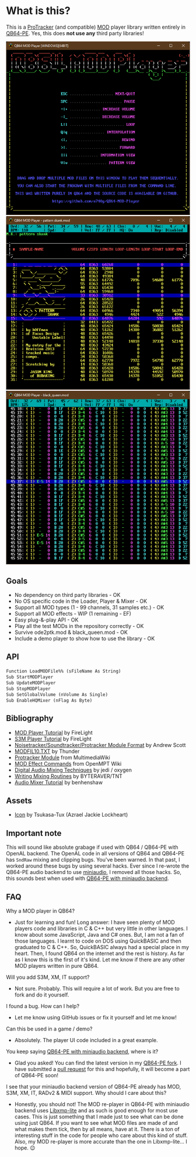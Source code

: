 # What is this?

This is a [ProTracker](https://en.wikipedia.org/wiki/ProTracker) (and compatible) [MOD](https://en.wikipedia.org/wiki/MOD_(file_format)) player library written entirely in [QB64-PE](https://github.com/QB64-Phoenix-Edition/QB64pe). Yes, this does __not use any__ third party libraries!

![Screenshot](screenshots/qb64mp_mainscreen.png)
![Screenshot](screenshots/qb64mp_infoscreen.png)
![Screenshot](screenshots/qb64mp_patternscreen.png)

## Goals

- No dependency on third party libraries - OK
- No OS specific code in the Loader, Player & Mixer - OK
- Support all MOD types (1 - 99 channels, 31 samples etc.) - OK
- Support all MOD effects - WIP (1 remaining - EF)
- Easy plug-&-play API - OK
- Play all the test MODs in the repository correctly - OK
- Survive ode2ptk.mod & black_queen.mod - OK
- Include a demo player to show how to use the library - OK

## API

```VB
Function LoadMODFile%% (sFileName As String)
Sub StartMODPlayer
Sub UpdateMODPlayer
Sub StopMODPlayer
Sub SetGlobalVolume (nVolume As Single)
Sub EnableHQMixer (nFlag As Byte)
```

## Bibliography

- [MOD Player Tutorial](docs/FMODDOC.TXT) by FireLight
- [S3M Player Tutorial](docs/FS3MDOC.TXT) by FireLight
- [Noisetracker/Soundtracker/Protracker Module Format](docs/MOD-FORM.TXT) by Andrew Scott
- [MODFIL10.TXT](docs/MODFIL10.TXT) by Thunder
- [Protracker Module](https://wiki.multimedia.cx/index.php/Protracker_Module) from MultimediaWiki
- [MOD Effect Commands](https://wiki.openmpt.org/Manual:_Effect_Reference#MOD_Effect_Commands) from OpenMPT Wiki
- [Digital Audio Mixing Techniques](docs/FSBDOC.TXT) by jedi / oxygen
- [Writing Mixing Routines](docs/MIXING10.TXT) by BYTERAVER/TNT
- [Audio Mixer Tutorial](https://github.com/benhenshaw/mixer_tutorial) by benhenshaw

## Assets

- [Icon](https://iconarchive.com/artist/tsukasa-tux.html) by Tsukasa-Tux (Azrael Jackie Lockheart)

## Important note

This will sound like absolute grabage if used with QB64 / QB64-PE with OpenAL backend. The OpenAL code in all versions of QB64 and QB64-PE has `SndRaw` mixing and clipping bugs. You've been warned. In that past, I worked around these bugs by using several hacks. Ever since I re-wrote the QB64-PE audio backend to use [miniaudio](https://miniaud.io/), I removed all those hacks. So, this sounds best when used with [QB64-PE with miniaudio backend](https://github.com/a740g/QBPE/tree/combined).

## FAQ

Why a MOD player in QB64?

- Just for learning and fun! Long answer: I have seen plenty of MOD players code and libraries in C & C++ but very little in other languages. I know about some JavaScript, Java and C# ones. But, I am not a fan of those languages. I learnt to code on DOS using QuickBASIC and then graduated to C & C++. So, QuickBASIC always had a special place in my heart. Then, I found QB64 on the internet and the rest is history. As far as I know this is the first of it's kind. Let me know if there are any other MOD players written in pure QB64.

Will you add S3M, XM, IT support?

- Not sure. Probably. This will require a lot of work. But you are free to fork and do it yourself.

I found a bug. How can I help?

- Let me know using GitHub issues or fix it yourself and let me know!

Can this be used in a game / demo?

- Absolutely. The player UI code included in a great example.

You keep saying [QB64-PE with miniaudio backend](https://github.com/a740g/QBPE/tree/combined), where is it?

- Glad you asked! You can find the latest version in my [QB64-PE fork](https://github.com/a740g/QBPE/tree/combined). I have submitted a [pull request](https://github.com/QB64-Phoenix-Edition/QB64pe/pull/133) for this and hopefully, it will become a part of QB64-PE soon!

I see that your miniaudio backend version of QB64-PE already has MOD, S3M, XM, IT, RADv2 & MIDI support. Why should I care about this?

- Honestly, you should not! The MOD re-player in QB64-PE with miniaudio backend uses [Libxmp-lite](https://github.com/libxmp/libxmp/tree/master/lite) and as such is good enough for most use cases. This is just something that I made just to see what can be done using just QB64. If you want to see what MOD files are made of and what makes them tick, then by all means, have at it. There is a ton of interesting stuff in the code for people who care about this kind of stuff. Also, my MOD re-player is more accurate than the one in Libxmp-lite... I hope. 😉
